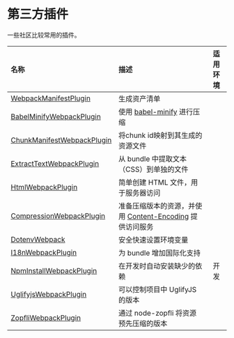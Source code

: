 # 第三方插件

一些社区比较常用的插件。

| 名称 | 描述 | 适用环境 |
| :--- | :--- | :---: |
| [WebpackManifestPlugin](/Plugins/third-party/WebpackManifestPlugin.md) | 生成资产清单 |  |
| [BabelMinifyWebpackPlugin](/Plugins/third-party/BabelMinifyWebpackPlugin.md) | 使用 [babel-minify](https://github.com/babel/minify) 进行压缩 |  |
| [ChunkManifestWebpackPlugin](/Plugins/third-party/ChunkManifestWebpackPlugin.md) | 将chunk id映射到其生成的资源文件 |  |
| [ExtractTextWebpackPlugin](/Plugins/third-party/ExtractTextWebpackPlugin.md) | 从 bundle 中提取文本（CSS）到单独的文件 |  |
| [HtmlWebpackPlugin](/Plugins/third-party/HtmlWebpackPlugin.md) | 简单创建 HTML 文件，用于服务器访问 |  |
| [CompressionWebpackPlugin](/Plugins/third-party/CompressionWebpackPlugin.md) | 准备压缩版本的资源，并使用 [Content-Encoding](https://developer.mozilla.org/zh-CN/docs/Web/HTTP/Headers/Content-Encoding) 提供访问服务 |  |
| [DotenvWebpack](/Plugins/third-party/DotenvWebpack.md) | 安全快速设置环境变量 |  |
| [I18nWebpackPlugin](/Plugins/third-party/I18nWebpackPlugin.md) | 为 bundle 增加国际化支持 |  |
| [NpmInstallWebpackPlugin](/Plugins/third-party/NpmInstallWebpackPlugin.md) | 在开发时自动安装缺少的依赖 | 开发 |
| [UglifyjsWebpackPlugin](/Plugins/third-party/UglifyjsWebpackPlugin.md) | 可以控制项目中 UglifyJS 的版本 |  |
| [ZopfliWebpackPlugin](/Plugins/third-party/ZopfliWebpackPlugin.md) | 通过 node-zopfli 将资源预先压缩的版本 |  |



